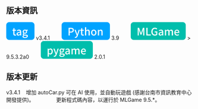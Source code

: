 ## 版本資訊

![tag-chip](../icons/tag.svg) v3.4.1&nbsp;&nbsp;&nbsp;&nbsp;&nbsp;&nbsp;&nbsp;&nbsp;![python-chip](../icons/python.svg) 3.9&nbsp;&nbsp;&nbsp;&nbsp;&nbsp;&nbsp;&nbsp;&nbsp;![mlgame-chip](../icons/mlGame.svg) > 9.5.3.2a0&nbsp;&nbsp;&nbsp;&nbsp;&nbsp;&nbsp;&nbsp;&nbsp;![pygame-chip](../icons/pygame.svg) 2.0.1

## 版本更新

v3.4.1&nbsp;&nbsp;&nbsp;&nbsp;增加 autoCar.py 可在 AI 使用，並自動玩遊戲 (感謝台南市資訊教育中心開發提供)。
&nbsp;&nbsp;&nbsp;&nbsp;&nbsp;&nbsp;&nbsp;&nbsp;&nbsp;&nbsp;&nbsp;&nbsp;&nbsp;&nbsp;更新程式碼內容，以運行於 MLGame 9.5.\*。
